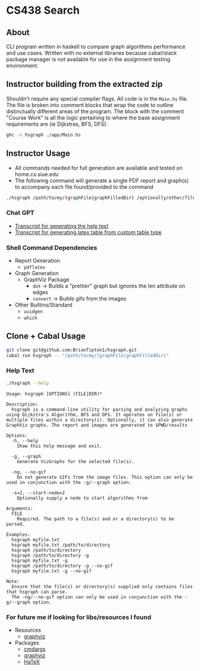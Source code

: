# CS438 Search

## About 
CLI program written in haskell to compare graph algorithms performance and use cases. Written with no external libraries because cabal/stack package manager is not available for use in the assignment testing environment. 

##  Instructor building from the extracted zip
Shouldn't require any special compiler flags. All code is in the `Main.hs` file. The file is broken into comment blocks that wrap the code to outline  distinctually different areas of the program. The block with the comment "Course Work" is all the logic pertaining to where the base assignment requirements are (ie Dijkstras, BFS, DFS).
```bash
ghc -o hsgraph ./app/Main.hs
```
## Instructor Usage
- All commands needed for full generation are available and tested on home.cs.siue.edu
- The following command will generate a single PDF report and graph(s) to accompany each file found/provided to the command
```bash
./hsgraph /path/to/my/(graphFile|graphFilledDir) /optionally/other/file(s) -g
```

### Chat GPT
 - [Transcript for generating the help text](https://chat.openai.com/share/9af8ee57-d54a-4ad2-a799-8bac8a9a7f88)
 - [Transcript for generating latex table from custom table type](https://chat.openai.com/share/9ba74a22-018a-4302-abd3-81778c888b32)

### Shell Command Dependencies
- Report Generation
    - `pdflatex`
- Graph Generation
    - GraphViz Package
        - `dot` -> Builds a "prettier" graph but ignores the len attribute on edges
        - `convert` -> Builds gifs from the images
- Other Builtins/Standard
    - `uuidgen`
    - `which`

## Clone + Cabal Usage 
```bash
git clone git@github.com:BrianTipton1/hsgraph.git
cabal run hsgraph -- "/path/to/my/(graphFile|graphFilledDir)"
```

### Help Text
```bash
./hsgraph --help
```
```
Usage: hsgraph [OPTIONS] (FILE|DIR)*

Description:
  hsgraph is a command-line utility for parsing and analyzing graphs using Dijkstra's Algorithm, BFS and DFS. It operates on file(s) or multiple files within a directory(s). Optionally, it can also generate GraphViz graphs. The report and images are generated to $PWD/results

Options:
  -h, --help
    Show this help message and exit.

  -g, --graph
    Generate VizGraphs for the selected file(s).

  -ng, --no-gif
    Do not generate GIFs from the image files. This option can only be used in conjunction with the -g/--graph option.

  -s=2, --start-node=2
    Optionally supply a node to start algorithms from

Arguments:
  FILE
    Required. The path to a file(s) and or a directory(s) to be parsed.

Examples:
  hsgraph myfile.txt
  hsgraph myfile.txt /path/to/directory
  hsgraph /path/to/directory
  hsgraph /path/to/directory -g
  hsgraph myfile.txt -g
  hsgraph /path/to/directory -g --no-gif
  hsgraph myfile.txt -g --no-gif

Note:
  Ensure that the file(s) or directory(s) supplied only contains files that hsgraph can parse.
  The -ng/--no-gif option can only be used in conjunction with the -g/--graph option.
```

### For future me if looking for libs/resources I found
- Resources
  - [graphviz](https://graphviz.org/)
- Packages
  - [cmdargs](https://hackage.haskell.org/package/cmdargs)
  - [graphviz](https://hackage.haskell.org/package/graphviz)
  - [HaTeX](https://hackage.haskell.org/package/HaTeX)

